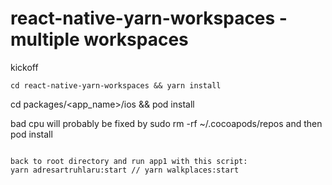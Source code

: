 # react-native-yarn-workspaces - multiple workspaces

kickoff

```
cd react-native-yarn-workspaces && yarn install

```
cd packages/<app_name>/ios && pod install


bad cpu will probably be fixed by sudo rm -rf ~/.cocoapods/repos and then pod install

```

back to root directory and run app1 with this script:
yarn adresartruhlaru:start // yarn walkplaces:start

```

